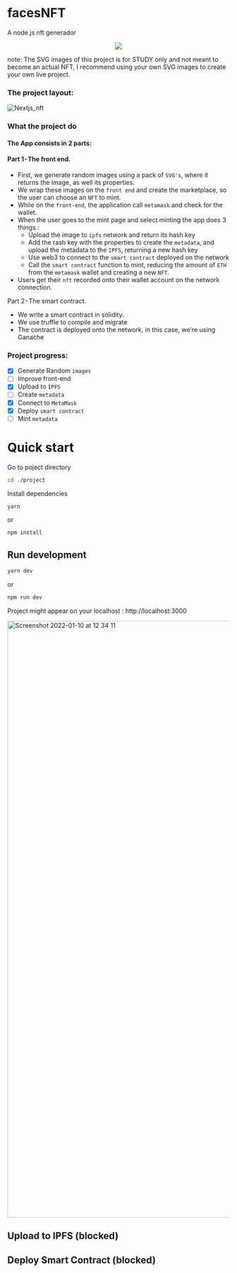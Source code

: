 # facesNFT
A node.js nft generador
<p align="center">
  <img src="https://user-images.githubusercontent.com/11979969/148960820-6f3dafc8-49c8-4dc1-aeeb-888bc49e8177.gif" />
</p>

note: The SVG images of this project is for STUDY only and not meant to become an actual NFT, I recommend using your own SVG images to create your own live project.

### The project layout:

![Nextjs_nft](https://user-images.githubusercontent.com/11979969/148957896-dd3c7c0d-751b-4061-9e19-9ff079412bd3.jpeg)


### What the project do

#### The App consists in 2 parts:

#### Part 1 - The front end.

- First, we generate random images using a pack of `SVG's`, where it returns the image, as well its properties.
- We wrap these images on the `front end` and create the marketplace, so the user can choose an `NFT` to mint.
- While on the `front-end`, the application call `metamask` and check for the wallet.
- When the user goes to the mint page and select minting the app does 3 things :
  - Upload the image to `ipfs` network and return its hash key
  - Add the rash key with the properties to create the `metadata`, and upload the metadata to the `IPFS`, returning a new hash key
  - Use web3 to connect to the `smart contract` deployed on the network
  - Call the `smart contract` function to mint, reducing the amount of `ETH` from the `metamask` wallet and creating a new `NFT`.
- Users get their `nft` recorded onto their wallet account on the network connection.

Part 2 - The smart contract.
- We write a smart contract in solidity.
- We use truffle to compile and migrate 
- The contract is deployed onto the network, in this case, we're using Ganache

### Project progress:

- [x] Generate Random `images`
- [ ] Improve front-end
- [x] Upload to `IPFS`
- [ ] Create `metadata`
- [x] Connect to `MetaMask`
- [x] Deploy `smart contract`
- [ ] Mint `metadata`

# Quick start

Go to poject directory
```bash
cd ./project
```

Install dependencies

```bash
yarn
```
or 
```bash
npm install
```

## Run development

```bash
yarn dev
```
or
```bash
npm run dev
```

Project might appear on your localhost : http://localhost:3000

<img width="1354" alt="Screenshot 2022-01-10 at 12 34 11" src="https://user-images.githubusercontent.com/11979969/148768699-ebaa6345-b59a-4c90-ad37-83352eef3466.png">



## Upload to IPFS (blocked)

## Deploy Smart Contract (blocked)

